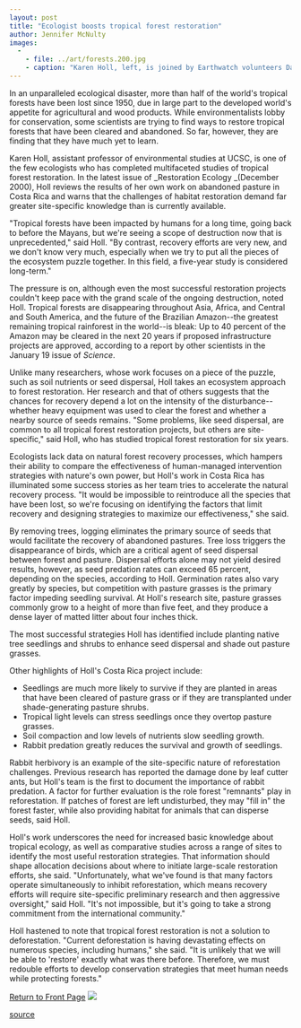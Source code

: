 ```yaml
---
layout: post
title: "Ecologist boosts tropical forest restoration"
author: Jennifer McNulty
images:
  -
    - file: ../art/forests.200.jpg
    - caption: "Karen Holl, left, is joined by Earthwatch volunteers David Grandison and Alicia Mollon gathering plant samples in Costa Rica."
---
```


In an unparalleled ecological disaster, more than half of the world's tropical forests have been lost since 1950, due in large part to the developed world's appetite for agricultural and wood products. While environmentalists lobby for conservation, some scientists are trying to find ways to restore tropical forests that have been cleared and abandoned. So far, however, they are finding that they have much yet to learn.

Karen Holl, assistant professor of environmental studies at UCSC, is one of the few ecologists who has completed multifaceted studies of tropical forest restoration. In the latest issue of _Restoration Ecology _(December 2000), Holl reviews the results of her own work on abandoned pasture in Costa Rica and warns that the challenges of habitat restoration demand far greater site-specific knowledge than is currently available.  
  
"Tropical forests have been impacted by humans for a long time, going back to before the Mayans, but we're seeing a scope of destruction now that is unprecedented," said Holl. "By contrast, recovery efforts are very new, and we don't know very much, especially when we try to put all the pieces of the ecosystem puzzle together. In this field, a five-year study is considered long-term."  
  
The pressure is on, although even the most successful restoration projects couldn't keep pace with the grand scale of the ongoing destruction, noted Holl. Tropical forests are disappearing throughout Asia, Africa, and Central and South America, and the future of the Brazilian Amazon--the greatest remaining tropical rainforest in the world--is bleak: Up to 40 percent of the Amazon may be cleared in the next 20 years if proposed infrastructure projects are approved, according to a report by other scientists in the January 19 issue of _Science_.   
  
Unlike many researchers, whose work focuses on a piece of the puzzle, such as soil nutrients or seed dispersal, Holl takes an ecosystem approach to forest restoration. Her research and that of others suggests that the chances for recovery depend a lot on the intensity of the disturbance--whether heavy equipment was used to clear the forest and whether a nearby source of seeds remains. "Some problems, like seed dispersal, are common to all tropical forest restoration projects, but others are site-specific," said Holl, who has studied tropical forest restoration for six years.  
  
Ecologists lack data on natural forest recovery processes, which hampers their ability to compare the effectiveness of human-managed intervention strategies with nature's own power, but Holl's work in Costa Rica has illuminated some success stories as her team tries to accelerate the natural recovery process. "It would be impossible to reintroduce all the species that have been lost, so we're focusing on identifying the factors that limit recovery and designing strategies to maximize our effectiveness," she said.  
  
By removing trees, logging eliminates the primary source of seeds that would facilitate the recovery of abandoned pastures. Tree loss triggers the disappearance of birds, which are a critical agent of seed dispersal between forest and pasture. Dispersal efforts alone may not yield desired results, however, as seed predation rates can exceed 65 percent, depending on the species, according to Holl. Germination rates also vary greatly by species, but competition with pasture grasses is the primary factor impeding seedling survival. At Holl's research site, pasture grasses commonly grow to a height of more than five feet, and they produce a dense layer of matted litter about four inches thick.  
  
The most successful strategies Holl has identified include planting native tree seedlings and shrubs to enhance seed dispersal and shade out pasture grasses.   
  
Other highlights of Holl's Costa Rica project include:

* Seedlings are much more likely to survive if they are planted in areas that have been cleared of pasture grass or if they are transplanted under shade-generating pasture shrubs.
* Tropical light levels can stress seedlings once they overtop pasture grasses.
* Soil compaction and low levels of nutrients slow seedling growth.
* Rabbit predation greatly reduces the survival and growth of seedlings.

  
Rabbit herbivory is an example of the site-specific nature of reforestation challenges. Previous research has reported the damage done by leaf cutter ants, but Holl's team is the first to document the importance of rabbit predation. A factor for further evaluation is the role forest "remnants" play in reforestation. If patches of forest are left undisturbed, they may "fill in" the forest faster, while also providing habitat for animals that can disperse seeds, said Holl.  
  
Holl's work underscores the need for increased basic knowledge about tropical ecology, as well as comparative studies across a range of sites to identify the most useful restoration strategies. That information should shape allocation decisions about where to initiate large-scale restoration efforts, she said. "Unfortunately, what we've found is that many factors operate simultaneously to inhibit reforestation, which means recovery efforts will require site-specific preliminary research and then aggressive oversight," said Holl. "It's not impossible, but it's going to take a strong commitment from the international community."  
  
Holl hastened to note that tropical forest restoration is not a solution to deforestation. "Current deforestation is having devastating effects on numerous species, including humans," she said. "It is unlikely that we will be able to 'restore' exactly what was there before. Therefore, we must redouble efforts to develop conservation strategies that meet human needs while protecting forests."

  
[Return to Front Page][1] ![ ][2]

[1]: ../../index.html
[2]: ../../images/trans.gif

[source](http://www1.ucsc.edu/currents/00-01/02-05/forest.html "Permalink to forest")
